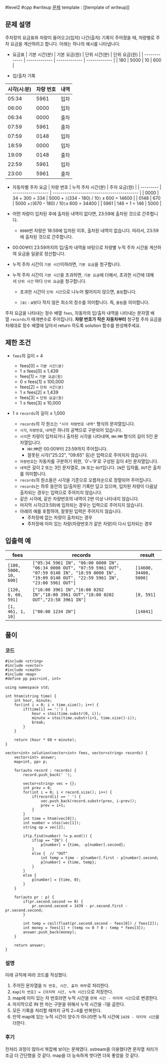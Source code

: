 
#level2 #cpp #writeup
[문제](https://school.programmers.co.kr/learn/courses/30/lessons/92341)
template : [[template of writeup]]

## 문제 설명

주차장의 요금표와 차량이 들어오고(입차) 나간(출차) 기록이 주어졌을 때, 차량별로 주차 요금을 계산하려고 합니다. 아래는 하나의 예시를 나타냅니다.

- 요금표
| 기본 시간(분) | 기본 요금(원) | 단위 시간(분) | 단위 요금(원) |
| ------------- | ------------- | ------------- | ------------- |
| 180           | 5000          | 10            | 600           |

- 입/출차 기록

| 시각(시:분) | 차량 번호 | 내역 |
| ----------- | --------- | ---- |
| 05:34       | 5961      | 입차 |
| 06:00       | 0000      | 입차 |
| 06:34       | 0000      | 출차 |
| 07:59       | 5961      | 출차 |
| 07:59       | 0148      | 입차 |
| 18:59       | 0000      | 입차 |
| 19:09       | 0148      | 출차 |
| 22:59       | 5961      | 입차 |
| 23:00       | 5961      | 출차 |

- 자동차별 주차 요금
| 차량 번호 | 누적 주차 시간(분) | 주차 요금(원)                               |
| --------- | ------------------ | ------------------------------------------- |
| 0000      | 34 + 300 = 334     | 5000 + `⌈`(334 - 180) / 10`⌉` x 600 = 14600 |
| 0148      | 670                | 5000 +`⌈`(670 - 180) / 10`⌉`x 600 = 34400   |
| 5961      | 146 + 1 = 146      | 5000                                        |

- 어떤 차량이 입차된 후에 출차된 내역이 없다면, 23:59에 출차된 것으로 간주합니다.
    - `0000`번 차량은 18:59에 입차된 이후, 출차된 내역이 없습니다. 따라서, 23:59에 출차된 것으로 간주합니다.
- 00:00부터 23:59까지의 입/출차 내역을 바탕으로 차량별 누적 주차 시간을 계산하여 요금을 일괄로 정산합니다.
- 누적 주차 시간이 `기본 시간`이하라면, `기본 요금`을 청구합니다.  
    
- 누적 주차 시간이 `기본 시간`을 초과하면, `기본 요금`에 더해서, 초과한 시간에 대해서 `단위 시간` 마다 `단위 요금`을 청구합니다.
    - 초과한 시간이 `단위 시간`으로 나누어 떨어지지 않으면, `올림`합니다.  
        
    - `⌈`a`⌉` : a보다 작지 않은 최소의 정수를 의미합니다. 즉, `올림`을 의미합니다.

주차 요금을 나타내는 정수 배열 `fees`, 자동차의 입/출차 내역을 나타내는 문자열 배열 `records`가 매개변수로 주어집니다. **차량 번호가 작은 자동차부터** 청구할 주차 요금을 차례대로 정수 배열에 담아서 return 하도록 solution 함수를 완성해주세요.

## 제한 조건

- `fees`의 길이 = 4  
    - fees[0] = `기본 시간(분)`
    - 1 ≤ fees[0] ≤ 1,439
    - fees[1] = `기본 요금(원)`
    - 0 ≤ fees[1] ≤ 100,000
    - fees[2] = `단위 시간(분)`
    - 1 ≤ fees[2] ≤ 1,439
    - fees[3] = `단위 요금(원)`
    - 1 ≤ fees[3] ≤ 10,000

- 1 ≤ `records`의 길이 ≤ 1,000  
    - `records`의 각 원소는 `"시각 차량번호 내역"` 형식의 문자열입니다.
    - `시각`, `차량번호`, `내역`은 하나의 공백으로 구분되어 있습니다.
    - `시각`은 차량이 입차되거나 출차된 시각을 나타내며, `HH:MM` 형식의 길이 5인 문자열입니다.
        - `HH:MM`은 00:00부터 23:59까지 주어집니다.
        - 잘못된 시각("25:22", "09:65" 등)은 입력으로 주어지지 않습니다.
    - `차량번호`는 자동차를 구분하기 위한, `0'~'9'로 구성된 길이 4인 문자열입니다.  
    - `내역`은 길이 2 또는 3인 문자열로, `IN` 또는 `OUT`입니다. `IN`은 입차를, `OUT`은 출차를 의미합니다.
    - `records`의 원소들은 시각을 기준으로 오름차순으로 정렬되어 주어집니다.
    - `records`는 하루 동안의 입/출차된 기록만 담고 있으며, 입차된 차량이 다음날 출차되는 경우는 입력으로 주어지지 않습니다.
    - 같은 시각에, 같은 차량번호의 내역이 2번 이상 나타내지 않습니다.
    - 마지막 시각(23:59)에 입차되는 경우는 입력으로 주어지지 않습니다.
    - 아래의 예를 포함하여, 잘못된 입력은 주어지지 않습니다.
        - 주차장에 없는 차량이 출차되는 경우
        - 주차장에 이미 있는 차량(차량번호가 같은 차량)이 다시 입차되는 경우

## 입출력 예

| fees                   | records                                                                                                                                                         | result                 |
| ---------------------- | --------------------------------------------------------------------------------------------------------------------------------------------------------------- | ---------------------- |
| `[180, 5000, 10, 600]` | `["05:34 5961 IN", "06:00 0000 IN", "06:34 0000 OUT", "07:59 5961 OUT", "07:59 0148 IN", "18:59 0000 IN", "19:09 0148 OUT", "22:59 5961 IN", "23:00 5961 OUT"]` | `[14600, 34400, 5000]` |
| `[120, 0, 60, 591]`    | `["16:00 3961 IN","16:00 0202 IN","18:00 3961 OUT","18:00 0202 OUT","23:58 3961 IN"]`                                                                           | `[0, 591]`             |
| `[1, 461, 1, 10]`      | `["00:00 1234 IN"]`                                                                                                                                             | `[14841]`              |

## 풀이

### 코드

```
#include <string>
#include <vector>
#include <cmath>
#include <map>
#define pp pair<int, int>

using namespace std;

int htom(string time) {
    int hour, minute;
    for(int i = 0; i < time.size(); i++) {
        if(time[i] == ':') {
            hour = stoi(time.substr(0, i));
            minute = stoi(time.substr(i+1, time.size()-i));
            break;
        }
    }
    
    return (hour * 60 + minute);
}

vector<int> solution(vector<int> fees, vector<string> records) {
    vector<int> answer;
    map<int, pp> p;
    
    for(auto record : records) {
        record.push_back(' ');
        
        vector<string> vec = {};
        int prev = 0;
        for(int i = 0; i < record.size(); i++) {
            if(record[i] == ' ') {
                vec.push_back(record.substr(prev, i-prev));
                prev = i+1;
            }
        }
        int time = htom(vec[0]);
        int number = stoi(vec[1]);
        string op = vec[2];
        
        if(p.find(number) != p.end()) {
            if(op == "IN") {
                p[number] = {time, -p[number].second};
            }
            else {  // "OUT"
                int temp = time - p[number].first - p[number].second;
                p[number] = {time, temp};
            }
        }
        else {
            p[number] = {time, 0};
        }
    }
    
    for(auto pr : p) {
        if(pr.second.second <= 0) {
            pr.second.second = 1439 - pr.second.first - pr.second.second;
        }
        
        int temp = ceil(float(pr.second.second - fees[0]) / fees[2]);
        int money = fees[1] + (temp <= 0 ? 0 : temp * fees[3]);
        answer.push_back(money);
    }
    
    return answer;
}
```

### 설명

아래 규칙에 따라 코드를 작성했다.

1. 주어진 문자열을 `차 번호, 시간, 출차 여부`로 처리한다.
2. `map[차 번호] = {마지막 시간, 누적 시간}`으로 저장한다.
3. map에 이미 있는 차 번호라면 누적 시간을 `현재 시간 - 마지막 시간`으로 변경한다.
4. 마지막으로 IN 한 차는 구분을 위해서 누적 시간을 -1을 곱한다.
5. 모든 기록을 처리할 때까지 규칙 2~4를 반복한다.
6. 만약 map에 있는 누적 시간이 양수가 아니라면 누적 시간에 `1439 - 마지막 시간`을 더한다.

### 후기

전처리 과정이 많아서 복잡해 보이는 문제였다. sstream을 이용했다면 문자열 처리가 조금 더 간단했을 것 같다. map을 더 능숙하게 썻다면 더욱 좋았을 것 같다.
